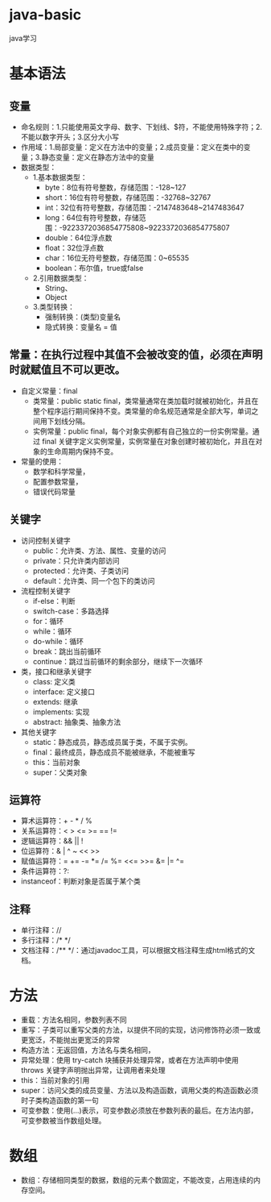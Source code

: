 # java-basic
java学习
# 基本语法
## 变量
- 命名规则：1.只能使用英文字母、数字、下划线、$符，不能使用特殊字符；2.不能以数字开头；3.区分大小写 
- 作用域：1.局部变量：定义在方法中的变量；2.成员变量：定义在类中的变量；3.静态变量：定义在静态方法中的变量
- 数据类型：
  - 1.基本数据类型：
    - byte：8位有符号整数，存储范围：-128~127
    - short：16位有符号整数，存储范围：-32768~32767
    - int：32位有符号整数，存储范围：-2147483648~2147483647
    - long：64位有符号整数，存储范围：-9223372036854775808~9223372036854775807
    - double：64位浮点数
    - float：32位浮点数
    - char：16位无符号整数，存储范围：0~65535
    - boolean：布尔值，true或false
  - 2.引用数据类型：
    - String、
    - Object
  - 3.类型转换：
    - 强制转换：(类型)变量名
    - 隐式转换：变量名 = 值

## 常量：在执行过程中其值不会被改变的值，必须在声明时就赋值且不可以更改。
- 自定义常量：final
    - 类常量：public static final，类常量通常在类加载时就被初始化，并且在整个程序运行期间保持不变。类常量的命名规范通常是全部大写，单词之间用下划线分隔。
    - 实例常量：public final，每个对象实例都有自己独立的一份实例常量。通过 final 关键字定义实例常量，实例常量在对象创建时被初始化，并且在对象的生命周期内保持不变。
- 常量的使用：
  - 数学和科学常量，
  - 配置参数常量，
  - 错误代码常量

## 关键字
- 访问控制关键字
  - public：允许类、方法、属性、变量的访问
  - private：只允许类内部访问
  - protected：允许类、子类访问
  - default：允许类、同一个包下的类访问
- 流程控制关键字
  - if-else：判断
  - switch-case：多路选择
  - for：循环
  - while：循环
  - do-while：循环
  - break：跳出当前循环
  - continue：跳过当前循环的剩余部分，继续下一次循环
- 类，接口和继承关键字
  - class: 定义类
  - interface: 定义接口
  - extends: 继承
  - implements: 实现
  - abstract: 抽象类、抽象方法
- 其他关键字
  - static：静态成员，静态成员属于类，不属于实例。
  - final：最终成员，静态成员不能被继承，不能被重写
  - this：当前对象
  - super：父类对象

## 运算符
- 算术运算符：+ - * / %
- 关系运算符：< > <= >= == !=
- 逻辑运算符：&& || !
- 位运算符：& | ^ ~ << >>
- 赋值运算符：= += -= *= /= %= <<= >>= &= |= ^=
- 条件运算符：?:
- instanceof：判断对象是否属于某个类

## 注释
- 单行注释：//
- 多行注释：/* */
- 文档注释：/** */：通过javadoc工具，可以根据文档注释生成html格式的文档。

# 方法
- 重载：方法名相同，参数列表不同
- 重写：子类可以重写父类的方法，以提供不同的实现，访问修饰符必须一致或更宽泛，不能抛出更宽泛的异常
- 构造方法：无返回值，方法名与类名相同，
- 异常处理：使用 try-catch 块捕获并处理异常，或者在方法声明中使用 throws 关键字声明抛出异常，让调用者来处理
- this：当前对象的引用
- super：访问父类的成员变量、方法以及构造函数，调用父类的构造函数必须时子类构造函数的第一句
- 可变参数：使用(...)表示，可变参数必须放在参数列表的最后。在方法内部，可变参数被当作数组处理。

# 数组
- 数组：存储相同类型的数据，数组的元素个数固定，不能改变，占用连续的内存空间。